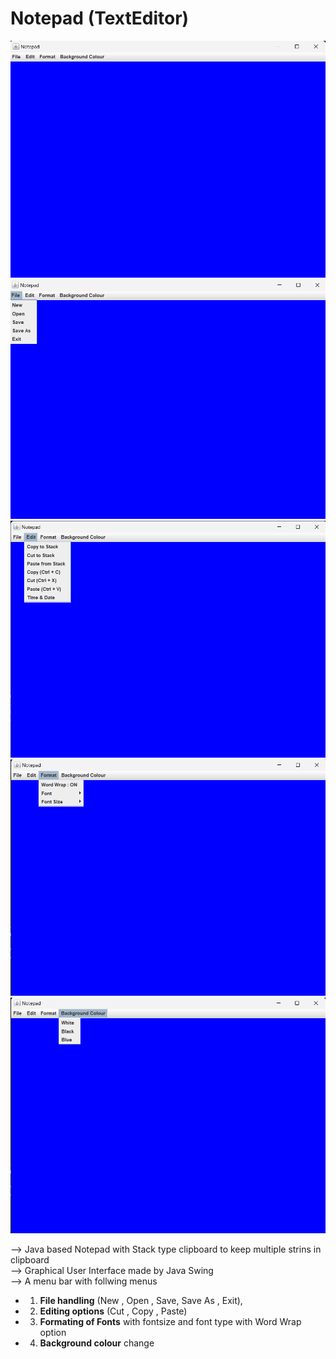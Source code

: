 # Notepad (TextEditor)
![image](https://github.com/ataul-mustafa4/Notepad/blob/main/Images/Screenshot%202024-09-20%20004628.png)
![image](https://github.com/ataul-mustafa4/Notepad/blob/main/Images/Screenshot%202024-09-20%20004633.png)
![image](https://github.com/ataul-mustafa4/Notepad/blob/main/Images/Screenshot%202024-09-20%20004640.png)
![image](https://github.com/ataul-mustafa4/Notepad/blob/main/Images/Screenshot%202024-09-20%20004646.png)
![image](https://github.com/ataul-mustafa4/Notepad/blob/main/Images/Screenshot%202024-09-20%20004651.png)


--> Java based Notepad with Stack type clipboard to keep multiple strins in clipboard\
--> Graphical User Interface made by Java Swing\
--> A menu bar with follwing menus
 * 1. **File handling** (New , Open , Save, Save As , Exit),
 * 2. **Editing options** (Cut , Copy , Paste)
 * 3. **Formating of Fonts** with fontsize and font type with Word Wrap option
 * 4. **Background colour** change

